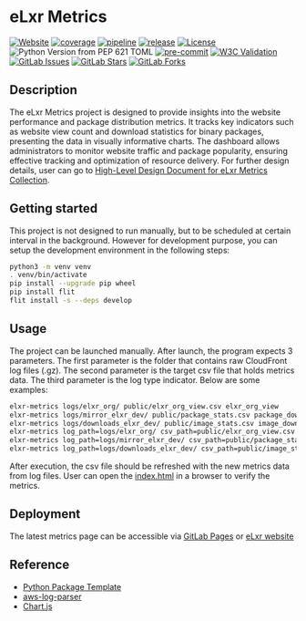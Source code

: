 # eLxr Metrics

[![Website](https://img.shields.io/website?url=https%3A%2F%2Felxr-metrics-d8932f.gitlab.io%2F)](https://elxr-metrics-d8932f.gitlab.io/)
[![coverage](https://gitlab.com/elxr/website/elxr-metrics/badges/main/coverage.svg?job=python-test)](https://gitlab.com/elxr/website/elxr-metrics/-/graphs/main/charts)
[![pipeline](https://gitlab.com/elxr/website/elxr-metrics/badges/main/pipeline.svg)](https://gitlab.com/elxr/website/elxr-metrics/-/commits/main)
[![release](https://gitlab.com/elxr/website/elxr-metrics/-/badges/release.svg)](https://gitlab.com/elxr/website/elxr-metrics/-/releases/)
[![License](https://img.shields.io/badge/License-Apache_2.0-blue.svg)](https://opensource.org/licenses/Apache-2.0)
![Python Version from PEP 621 TOML](https://img.shields.io/python/required-version-toml?tomlFilePath=https%3A%2F%2Fgitlab.com%2Felxr%2Fwebsite%2Felxr-metrics%2F-%2Fraw%2Fmain%2Fpyproject.toml%3Fref_type%3Dheads)
[![pre-commit](https://img.shields.io/badge/pre--commit-enabled-brightgreen?logo=pre-commit)](https://github.com/pre-commit/pre-commit)
[![W3C Validation](https://img.shields.io/w3c-validation/html?targetUrl=https%3A%2F%2Fgitlab.com%2Felxr%2Fwebsite%2Felxr-metrics%2F-%2Fraw%2Fmain%2Fpublic%2Findex.html%3Fref_type%3Dheads)](https://gitlab.com/elxr/website/elxr-metrics/-/blob/main/public/index.html?ref_type=heads)
[![GitLab Issues](https://img.shields.io/gitlab/issues/open/elxr/website/elxr-metrics)](https://gitlab.com/elxr/website/elxr-metrics/-/issues)
[![GitLab Stars](https://img.shields.io/gitlab/stars/elxr%2Fwebsite%2Felxr-metrics)](https://gitlab.com/elxr/website/elxr-metrics/-/starrers)
[![GitLab Forks](https://img.shields.io/gitlab/forks/elxr%2Fwebsite%2Felxr-metrics)](https://gitlab.com/elxr/website/elxr-metrics/-/forks)

## Description

The eLxr Metrics project is designed to provide insights into the website performance and package distribution metrics. It tracks key indicators such as website view count and download statistics for binary packages, presenting the data in visually informative charts. The dashboard allows administrators to monitor website traffic and package popularity, ensuring effective tracking and optimization of resource delivery. For further design details, user can go to [High-Level Design Document for eLxr Metrics Collection](./hld.md).

## Getting started

This project is not designed to run manually, but to be scheduled at certain interval in the background. However for development purpose, you can setup the development environment in the following steps:

```bash
python3 -m venv venv
. venv/bin/activate
pip install --upgrade pip wheel
pip install flit
flit install -s --deps develop
```

## Usage

The project can be launched manually. After launch, the program expects 3 parameters. The first parameter is the folder that contains raw CloudFront log files (.gz). The second parameter is the target csv file that holds metrics data. The third parameter is the log type indicator. Below are some examples:

```bash
elxr-metrics logs/elxr_org/ public/elxr_org_view.csv elxr_org_view
elxr-metrics logs/mirror_elxr_dev/ public/package_stats.csv package_download
elxr-metrics logs/downloads_elxr_dev/ public/image_stats.csv image_download
elxr-metrics log_path=logs/elxr_org/ csv_path=public/elxr_org_view.csv log_type=elxr_org_view
elxr-metrics log_path=logs/mirror_elxr_dev/ csv_path=public/package_stats.csv log_type=package_download
elxr-metrics log_path=logs/downloads_elxr_dev/ csv_path=public/image_stats.csv image_download
```

After execution, the csv file should be refreshed with the new metrics data from log files. User can open the [index.html](./public/index.html) in a browser to verify the metrics.

## Deployment

The latest metrics page can be accessible via [GitLab Pages](https://elxr-metrics-d8932f.gitlab.io/) or [eLxr website](https://elxr.org/metrics/)

## Reference

- [Python Package Template](https://github.com/microsoft/python-package-template)
- [aws-log-parser](https://github.com/dpetzold/aws-log-parser/)
- [Chart.js](https://www.chartjs.org/)
